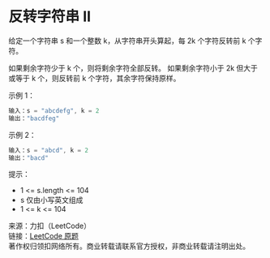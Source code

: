# 反转字符串 II

给定一个字符串 s 和一个整数 k，从字符串开头算起，每 2k 个字符反转前 k 个字符。

如果剩余字符少于 k 个，则将剩余字符全部反转。
如果剩余字符小于 2k 但大于或等于 k 个，则反转前 k 个字符，其余字符保持原样。

示例 1：

```js
输入：s = "abcdefg", k = 2
输出："bacdfeg"
```

示例 2：

```js
输入：s = "abcd", k = 2
输出："bacd"
```

提示：

- 1 <= s.length <= 104
- s 仅由小写英文组成
- 1 <= k <= 104

来源：力扣（LeetCode）  
链接：[LeetCode 原题](https://leetcode-cn.com/problems/reverse-string-ii)  
著作权归领扣网络所有。商业转载请联系官方授权，非商业转载请注明出处。
